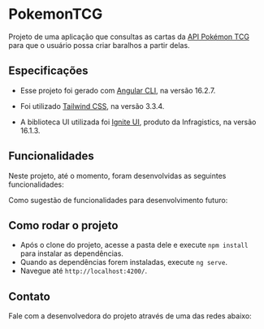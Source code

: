 # PokemonTCG

Projeto de uma aplicação que consultas as cartas da [API Pokémon TCG](https://docs.pokemontcg.io/#api_v1cards_list) para que o usuário possa criar baralhos a partir delas.

## Especificações
- Esse projeto foi gerado com [Angular CLI](https://github.com/angular/angular-cli), na versão 16.2.7.

- Foi utilizado [Tailwind CSS](https://tailwindcss.com/), na versão 3.3.4.

- A biblioteca UI utilizada foi [Ignite UI](https://www.infragistics.com/products/ignite-ui), produto da Infragistics, na versão 16.1.3.

## Funcionalidades
Neste projeto, até o momento, foram desenvolvidas as seguintes funcionalidades:

Como sugestão de funcionalidades para desenvolvimento futuro:


## Como rodar o projeto

- Após o clone do projeto, acesse a pasta dele e execute `npm install` para instalar as dependências.
- Quando as dependências forem instaladas, execute `ng serve`.
- Navegue até `http://localhost:4200/`.

## Contato

Fale com a desenvolvedora do projeto através de uma das redes abaixo:
